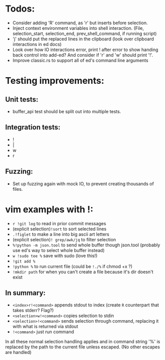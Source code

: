 # Todos:
- Consider adding 'R' command, as 'r' but inserts before selection.
- Inject context environment variables into shell interaction.
  (File, selection_start, selection_end, prev_shell_command, if running script)
- 'j' should put the replaced lines in the clipboard
  (look over clipboard interactions in ed docs)
- Look over how IO interactions error, print ! after error to show handing back
  control into add-ed? And consider if 'r' and 'w' should print '!'.
- Improve classic.rs to support all of ed's command line arguments

# Testing improvements:
## Unit tests:
- buffer_api test should be split out into multiple tests.

## Integration tests:
- !
- |
- w
- r

## Fuzzing:
- Set up fuzzing again with mock IO, to prevent creating thousands of files.

# vim examples with !:
- `r !git log` to read in prior commit messages
- (explicit selection)`!sort` to sort selected lines
- `.!figlet` to make a line into big ascii art letters
- (explicit selection)`! grep/awk/jq` to filter selection
- `%!python -m json.tool` to send whole buffer though json.tool
  (probably use ed's way to select whole buffer instead)
- `w !sudo tee %` save with sudo (love this!)
- `!git add %`
- `!python %` to run current file (could be `!./%` if chmod +x ?)
- `!mkdir path` for when you can't create a file because it's dir doesn't exist

## In summary:
- `<index>r!<command>` appends stdout to index
  (create `R` counterpart that takes stderr? Flag?)
- `<selection>w!<command>` copies selection to stdin
- `<selection>!<command>` sends selection through command, replacing it with
  what is returned via stdout
- `!<command>` just run command

In all these normal selection handling applies and in command string '%' is
replaced by the path to the current file unless escaped. (No other escapes are
handled)
